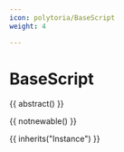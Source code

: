 ```yaml
---
icon: polytoria/BaseScript
weight: 4

---
```


# BaseScript

{{ abstract() }}

{{ notnewable() }}

{{ inherits("Instance") }}
